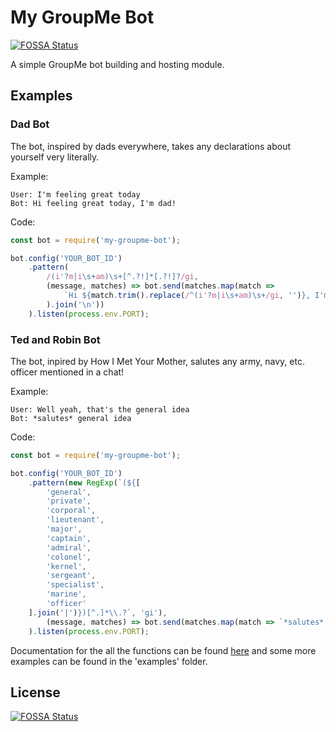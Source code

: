 # My GroupMe Bot
[![FOSSA Status](https://app.fossa.io/api/projects/git%2Bgithub.com%2FTomerADev%2Fmy-groupme-bot.svg?type=shield)](https://app.fossa.io/projects/git%2Bgithub.com%2FTomerADev%2Fmy-groupme-bot?ref=badge_shield)

A simple GroupMe bot building and hosting module.

## Examples

### Dad Bot
The bot, inspired by dads everywhere, takes any declarations about yourself very literally.

Example:
```
User: I'm feeling great today
Bot: Hi feeling great today, I'm dad!
```
Code:
```javascript
const bot = require('my-groupme-bot');

bot.config('YOUR_BOT_ID')
    .pattern(
        /(i'?m|i\s+am)\s+[^.?!]*[.?!]?/gi,
        (message, matches) => bot.send(matches.map(match =>
            `Hi ${match.trim().replace(/^(i'?m|i\s+am)\s+/gi, '')}, I'm dad!`
        ).join('\n'))
    ).listen(process.env.PORT);
```

### Ted and Robin Bot
The bot, inpired by How I Met Your Mother, salutes any army, navy, etc. officer mentioned in a chat!

Example:
```
User: Well yeah, that's the general idea
Bot: *salutes* general idea
```
Code:
```javascript
const bot = require('my-groupme-bot');

bot.config('YOUR_BOT_ID')
    .pattern(new RegExp(`(${[
        'general',
        'private',
        'corporal',
        'lieutenant',
        'major',
        'captain',
        'admiral',
        'colonel',
        'kernel',
        'sergeant',
        'specialist',
        'marine',
        'officer'
    ].join('|')})[^.]*\\.?`, 'gi'),
        (message, matches) => bot.send(matches.map(match => `*salutes* ${match.trim()}`).join('\n'))
    ).listen(process.env.PORT);
```

Documentation for the all the functions can be found [here](http://tomeraberbach.com/my-groupme-bot/module-my-groupme-bot.html) and some more examples can be found in the 'examples' folder.


## License
[![FOSSA Status](https://app.fossa.io/api/projects/git%2Bgithub.com%2FTomerADev%2Fmy-groupme-bot.svg?type=large)](https://app.fossa.io/projects/git%2Bgithub.com%2FTomerADev%2Fmy-groupme-bot?ref=badge_large)